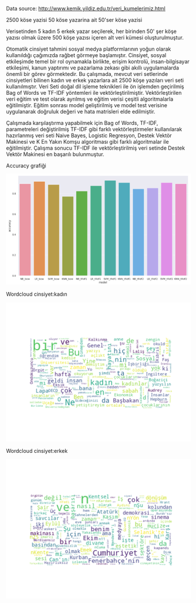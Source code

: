 Data source: http://www.kemik.yildiz.edu.tr/veri_kumelerimiz.html

2500 köse yazisi	50 köse yazarina ait 50'ser köse yazisi

Verisetinden 5 kadın 5 erkek yazar seçilerek, her birinden 50' şer köşe yazısı olmak üzere 500 köşe yazısı içeren alt veri kümesi oluşturulmuştur.

Otomatik cinsiyet tahmini sosyal medya platformlarının yoğun olarak kullanıldığı çağımızda rağbet görmeye başlamıştır. Cinsiyet, sosyal etkileşimde temel bir rol oynamakla birlikte, erişim kontrolü, insan-bilgisayar etkileşimi, kanun yaptırımı ve pazarlama zekası gibi akıllı uygulamalarda önemli bir görev görmektedir. Bu çalışmada, mevcut veri setlerinde cinsiyetleri bilinen kadın ve erkek yazarlara ait 2500 köşe yazıları veri seti kullanılmıştır. Veri Seti doğal dil işleme teknikleri ile ön işlemden geçirilmiş Bag of Words ve TF-IDF yöntemleri ile vektörleştirilmiştir. Vektörleştirilen veri eğitim ve test olarak ayrılmış ve eğitim verisi çeşitli algoritmalarla eğitilmiştir. Eğitim sonrası model geliştirilmiş ve model test verisine uygulanarak doğruluk değeri ve hata matrisleri elde edilmiştir. 

Çalışmada karşılaştırma yapabilmek için Bag of Words, TF-IDF, parametreleri değiştirilmiş TF-IDF gibi farklı vektörleştirmeler kullanılarak hazırlanmış veri seti Naive Bayes, Logistic Regresyon, Destek Vektör Makinesi ve K En Yakın Komşu algoritması gibi farklı algoritmalar ile eğitilmiştir. Çalışma sonucu TF-IDF ile vektörleştirilmiş veri setinde Destek Vektör Makinesi en başarılı bulunmuştur.

Accuracy grafiği

![](image/accuracy.png)

Wordcloud cinsiyet:kadın

![](image/wordkadin_i.png)

Wordcloud cinsiyet:erkek

![](image/worderkek.png)
